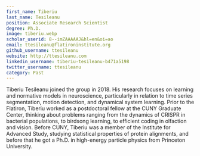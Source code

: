```yaml
---
first_name: Tiberiu 
last_name: Tesileanu
position: Associate Research Scientist
degree: Ph.D.
image: tiberiu.webp
scholar_userid: 8--imZAAAAAJ&hl=en&oi=ao
email: ttesileanu@flatironinstitute.org
github_username: ttesileanu
website: http://ttesileanu.com
linkedin_username: tiberiu-tesileanu-b471a5198
twitter_username: ttesileanu
category: Past
---
```

<!-- bio below -->
Tiberiu Tesileanu joined the group in 2018. His research focuses on learning and normative models in neuroscience, particularly in relation to time series segmentation, motion detection, and dynamical system learning. Prior to the Flatiron, Tiberiu worked as a postdoctoral fellow at the CUNY Graduate Center, thinking about problems ranging from the dynamics of CRISPR in bacterial populations, to birdsong learning, to efficient coding in olfaction and vision. Before CUNY, Tiberiu was a member of the Institute for Advanced Study, studying statistical properties of protein alignments, and before that he got a Ph.D. in high-energy particle physics from Princeton University.
